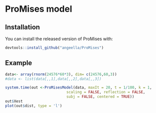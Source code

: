 # ProMises model
 
## Installation

You can install the released version of ProMises with:

``` r
devtools::install_github("angeella/ProMises")
``` 
 
## Example 
 
```r
data<- array(rnorm(24576*60*3), dim= c(24576,60,3))
#data <- list(data[,,1],data[,,2],data[,,3])

system.time(out <-ProMisesModel(data, maxIt = 20, t = 1/100, k = 1,
                            scaling = FALSE, reflection = FALSE, 
                            subj = FALSE, centered = TRUE))
out$Xest
plot(out$dist, type = 'l')
```

